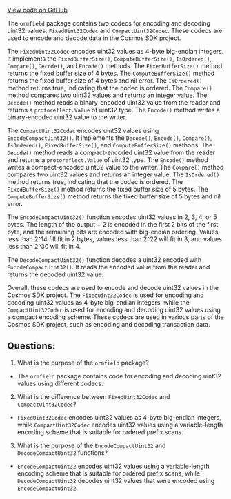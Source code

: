 [View code on GitHub](https://github.com/cosmos/cosmos-sdk/blob/main/orm/encoding/ormfield/uint32.go)

The `ormfield` package contains two codecs for encoding and decoding uint32 values: `FixedUint32Codec` and `CompactUint32Codec`. These codecs are used to encode and decode data in the Cosmos SDK project. 

The `FixedUint32Codec` encodes uint32 values as 4-byte big-endian integers. It implements the `FixedBufferSize()`, `ComputeBufferSize()`, `IsOrdered()`, `Compare()`, `Decode()`, and `Encode()` methods. The `FixedBufferSize()` method returns the fixed buffer size of 4 bytes. The `ComputeBufferSize()` method returns the fixed buffer size of 4 bytes and nil error. The `IsOrdered()` method returns true, indicating that the codec is ordered. The `Compare()` method compares two uint32 values and returns an integer value. The `Decode()` method reads a binary-encoded uint32 value from the reader and returns a `protoreflect.Value` of uint32 type. The `Encode()` method writes a binary-encoded uint32 value to the writer.

The `CompactUint32Codec` encodes uint32 values using `EncodeCompactUint32()`. It implements the `Decode()`, `Encode()`, `Compare()`, `IsOrdered()`, `FixedBufferSize()`, and `ComputeBufferSize()` methods. The `Decode()` method reads a compact-encoded uint32 value from the reader and returns a `protoreflect.Value` of uint32 type. The `Encode()` method writes a compact-encoded uint32 value to the writer. The `Compare()` method compares two uint32 values and returns an integer value. The `IsOrdered()` method returns true, indicating that the codec is ordered. The `FixedBufferSize()` method returns the fixed buffer size of 5 bytes. The `ComputeBufferSize()` method returns the fixed buffer size of 5 bytes and nil error.

The `EncodeCompactUint32()` function encodes uint32 values in 2, 3, 4, or 5 bytes. The length of the output + 2 is encoded in the first 2 bits of the first byte, and the remaining bits are encoded with big-endian ordering. Values less than 2^14 fill fit in 2 bytes, values less than 2^22 will fit in 3, and values less than 2^30 will fit in 4.

The `DecodeCompactUint32()` function decodes a uint32 encoded with `EncodeCompactUint32()`. It reads the encoded value from the reader and returns the decoded uint32 value.

Overall, these codecs are used to encode and decode uint32 values in the Cosmos SDK project. The `FixedUint32Codec` is used for encoding and decoding uint32 values as 4-byte big-endian integers, while the `CompactUint32Codec` is used for encoding and decoding uint32 values using a compact encoding scheme. These codecs are used in various parts of the Cosmos SDK project, such as encoding and decoding transaction data.
## Questions: 
 1. What is the purpose of the `ormfield` package?
- The `ormfield` package contains code for encoding and decoding uint32 values using different codecs.

2. What is the difference between `FixedUint32Codec` and `CompactUint32Codec`?
- `FixedUint32Codec` encodes uint32 values as 4-byte big-endian integers, while `CompactUint32Codec` encodes uint32 values using a variable-length encoding scheme that is suitable for ordered prefix scans.

3. What is the purpose of the `EncodeCompactUint32` and `DecodeCompactUint32` functions?
- `EncodeCompactUint32` encodes uint32 values using a variable-length encoding scheme that is suitable for ordered prefix scans, while `DecodeCompactUint32` decodes uint32 values that were encoded using `EncodeCompactUint32`.